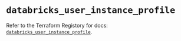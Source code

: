 # `databricks_user_instance_profile`

Refer to the Terraform Registory for docs: [`databricks_user_instance_profile`](https://registry.terraform.io/providers/databricks/databricks/1.31.1/docs/resources/user_instance_profile).
